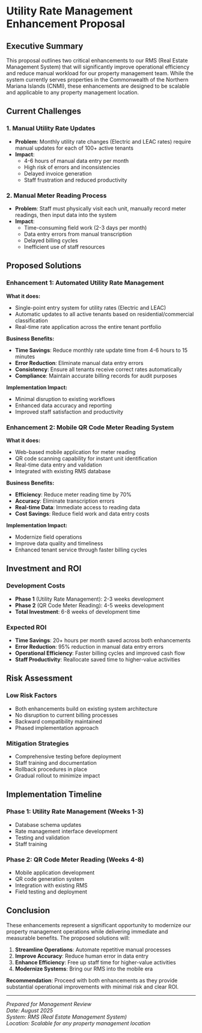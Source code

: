 # Utility Rate Management Enhancement Proposal

## Executive Summary

This proposal outlines two critical enhancements to our RMS (Real Estate Management System) that will significantly improve operational efficiency and reduce manual workload for our property management team. While the system currently serves properties in the Commonwealth of the Northern Mariana Islands (CNMI), these enhancements are designed to be scalable and applicable to any property management location.

## Current Challenges

### 1. Manual Utility Rate Updates
- **Problem**: Monthly utility rate changes (Electric and LEAC rates) require manual updates for each of 100+ active tenants
- **Impact**: 
  - 4-6 hours of manual data entry per month
  - High risk of errors and inconsistencies
  - Delayed invoice generation
  - Staff frustration and reduced productivity

### 2. Manual Meter Reading Process
- **Problem**: Staff must physically visit each unit, manually record meter readings, then input data into the system
- **Impact**:
  - Time-consuming field work (2-3 days per month)
  - Data entry errors from manual transcription
  - Delayed billing cycles
  - Inefficient use of staff resources

## Proposed Solutions

### Enhancement 1: Automated Utility Rate Management

**What it does:**
- Single-point entry system for utility rates (Electric and LEAC)
- Automatic updates to all active tenants based on residential/commercial classification
- Real-time rate application across the entire tenant portfolio

**Business Benefits:**
- **Time Savings**: Reduce monthly rate update time from 4-6 hours to 15 minutes
- **Error Reduction**: Eliminate manual data entry errors
- **Consistency**: Ensure all tenants receive correct rates automatically
- **Compliance**: Maintain accurate billing records for audit purposes

**Implementation Impact:**
- Minimal disruption to existing workflows
- Enhanced data accuracy and reporting
- Improved staff satisfaction and productivity

### Enhancement 2: Mobile QR Code Meter Reading System

**What it does:**
- Web-based mobile application for meter reading
- QR code scanning capability for instant unit identification
- Real-time data entry and validation
- Integrated with existing RMS database

**Business Benefits:**
- **Efficiency**: Reduce meter reading time by 70%
- **Accuracy**: Eliminate transcription errors
- **Real-time Data**: Immediate access to reading data
- **Cost Savings**: Reduce field work and data entry costs

**Implementation Impact:**
- Modernize field operations
- Improve data quality and timeliness
- Enhanced tenant service through faster billing cycles

## Investment and ROI

### Development Costs
- **Phase 1** (Utility Rate Management): 2-3 weeks development
- **Phase 2** (QR Code Meter Reading): 4-5 weeks development
- **Total Investment**: 6-8 weeks of development time

### Expected ROI
- **Time Savings**: 20+ hours per month saved across both enhancements
- **Error Reduction**: 95% reduction in manual data entry errors
- **Operational Efficiency**: Faster billing cycles and improved cash flow
- **Staff Productivity**: Reallocate saved time to higher-value activities

## Risk Assessment

### Low Risk Factors
- Both enhancements build on existing system architecture
- No disruption to current billing processes
- Backward compatibility maintained
- Phased implementation approach

### Mitigation Strategies
- Comprehensive testing before deployment
- Staff training and documentation
- Rollback procedures in place
- Gradual rollout to minimize impact

## Implementation Timeline

### Phase 1: Utility Rate Management (Weeks 1-3)
- Database schema updates
- Rate management interface development
- Testing and validation
- Staff training

### Phase 2: QR Code Meter Reading (Weeks 4-8)
- Mobile application development
- QR code generation system
- Integration with existing RMS
- Field testing and deployment

## Conclusion

These enhancements represent a significant opportunity to modernize our property management operations while delivering immediate and measurable benefits. The proposed solutions will:

1. **Streamline Operations**: Automate repetitive manual processes
2. **Improve Accuracy**: Reduce human error in data entry
3. **Enhance Efficiency**: Free up staff time for higher-value activities
4. **Modernize Systems**: Bring our RMS into the mobile era

**Recommendation**: Proceed with both enhancements as they provide substantial operational improvements with minimal risk and clear ROI.

---

*Prepared for Management Review*  
*Date: August 2025*  
*System: RMS (Real Estate Management System)*  
*Location: Scalable for any property management location* 